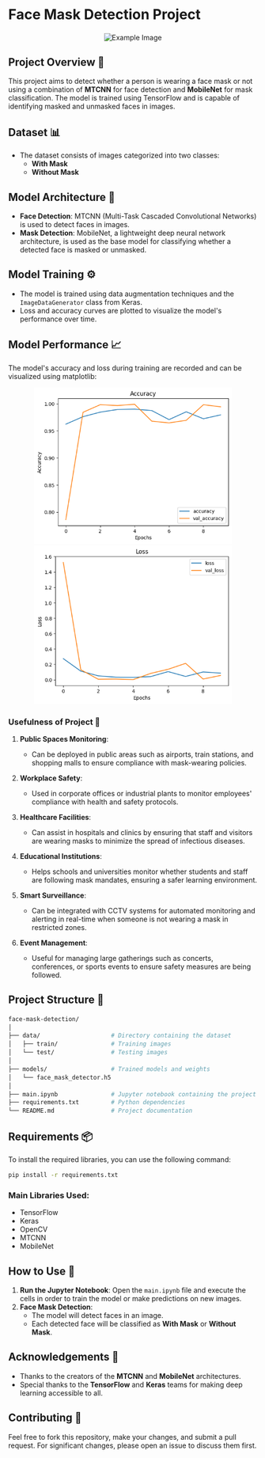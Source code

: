 
# Face Mask Detection Project

<p align="center">
  <img src="img/face_mask.png" alt="Example Image" height="200" width="400" style="vertical-align:middle;"/>
</p>

## Project Overview 🎯

This project aims to detect whether a person is wearing a face mask or not using a combination of **MTCNN** for face detection and **MobileNet** for mask classification. The model is trained using TensorFlow and is capable of identifying masked and unmasked faces in images.

## Dataset 📊

- The dataset consists of images categorized into two classes:
  - **With Mask**
  - **Without Mask**

## Model Architecture 🧠

- **Face Detection**: MTCNN (Multi-Task Cascaded Convolutional Networks) is used to detect faces in images.
- **Mask Detection**: MobileNet, a lightweight deep neural network architecture, is used as the base model for classifying whether a detected face is masked or unmasked.

## Model Training ⚙️

- The model is trained using data augmentation techniques and the `ImageDataGenerator` class from Keras.
- Loss and accuracy curves are plotted to visualize the model's performance over time.

## Model Performance 📈

The model's accuracy and loss during training are recorded and can be visualized using matplotlib:

<p align="center">
  <img src="/img/Accuracy.png" alt="Real Image" width="400" />
  <img src="/img/Loss.png" alt="AI generated Image" width="400" />
</p>

### Usefulness of Project 🚀

1. **Public Spaces Monitoring**:
   - Can be deployed in public areas such as airports, train stations, and shopping malls to ensure compliance with mask-wearing policies.

2. **Workplace Safety**:
   - Used in corporate offices or industrial plants to monitor employees' compliance with health and safety protocols.

3. **Healthcare Facilities**:
   - Can assist in hospitals and clinics by ensuring that staff and visitors are wearing masks to minimize the spread of infectious diseases.

4. **Educational Institutions**:
   - Helps schools and universities monitor whether students and staff are following mask mandates, ensuring a safer learning environment.

5. **Smart Surveillance**:
   - Can be integrated with CCTV systems for automated monitoring and alerting in real-time when someone is not wearing a mask in restricted zones.

6. **Event Management**:
   - Useful for managing large gatherings such as concerts, conferences, or sports events to ensure safety measures are being followed.

  
## Project Structure 📁

```bash
face-mask-detection/
│
├── data/                    # Directory containing the dataset
│   ├── train/               # Training images
│   └── test/                # Testing images
│
├── models/                  # Trained models and weights
│   └── face_mask_detector.h5
│
├── main.ipynb               # Jupyter notebook containing the project code
├── requirements.txt         # Python dependencies
└── README.md                # Project documentation
```

## Requirements 📦

To install the required libraries, you can use the following command:

```bash
pip install -r requirements.txt
```

### Main Libraries Used:

- TensorFlow
- Keras
- OpenCV
- MTCNN
- MobileNet

## How to Use 🚀

1. **Run the Jupyter Notebook**: Open the `main.ipynb` file and execute the cells in order to train the model or make predictions on new images.
2. **Face Mask Detection**:
   - The model will detect faces in an image.
   - Each detected face will be classified as **With Mask** or **Without Mask**.


## Acknowledgements 🙏

- Thanks to the creators of the **MTCNN** and **MobileNet** architectures.
- Special thanks to the **TensorFlow** and **Keras** teams for making deep learning accessible to all.

## Contributing 🤝

Feel free to fork this repository, make your changes, and submit a pull request. For significant changes, please open an issue to discuss them first.

